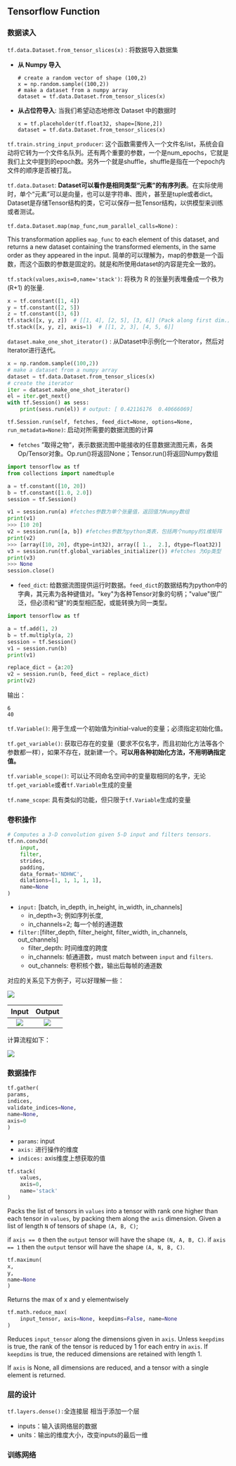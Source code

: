 ## Tensorflow Function



### 数据读入

`tf.data.Dataset.from_tensor_slices(x)` :  将数据导入数据集

- **从 Numpy 导入**

  ```shell
  # create a random vector of shape (100,2)
  x = np.random.sample((100,2))
  # make a dataset from a numpy array
  dataset = tf.data.Dataset.from_tensor_slices(x)
  ```

- **从占位符导入**: 当我们希望动态地修改 Dataset 中的数据时

  ```shell
  x = tf.placeholder(tf.float32, shape=[None,2])
  dataset = tf.data.Dataset.from_tensor_slices(x)
  ```



`tf.train.string_input_producer`: 这个函数需要传入一个文件名list，系统会自动将它转为一个文件名队列。还有两个重要的参数，一个是num_epochs，它就是我们上文中提到的epoch数。另外一个就是shuffle，shuffle是指在一个epoch内文件的顺序是否被打乱。



`tf.data.Dataset`: **Dataset可以看作是相同类型“元素”的有序列表**。在实际使用时，单个“元素”可以是向量，也可以是字符串、图片，甚至是tuple或者dict。Dataset是存储Tensor结构的类，它可以保存一批Tensor结构，以供模型来训练或者测试。



`tf.data.Dataset.map(map_func,num_parallel_calls=None)` : 

This transformation applies `map_func` to each element of this dataset, and returns a new dataset containing the transformed elements, in the same order as they appeared in the input. 简单的可以理解为，map的参数是一个函数，而这个函数的参数是固定的。就是和所使用dataset的内容是完全一致的。



`tf.stack(values,axis=0,name='stack')`: 将秩为 R 的张量列表堆叠成一个秩为 (R+1) 的张量.

```python
x = tf.constant([1, 4])
y = tf.constant([2, 5])
z = tf.constant([3, 6])
tf.stack([x, y, z])  # [[1, 4], [2, 5], [3, 6]] (Pack along first dim.)
tf.stack([x, y, z], axis=1)  # [[1, 2, 3], [4, 5, 6]]
```



`dataset.make_one_shot_iterator()` : 从Dataset中示例化一个Iterator，然后对Iterator进行迭代。

```python
x = np.random.sample((100,2))
# make a dataset from a numpy array
dataset = tf.data.Dataset.from_tensor_slices(x)
# create the iterator
iter = dataset.make_one_shot_iterator()
el = iter.get_next()
with tf.Session() as sess:
    print(sess.run(el)) # output: [ 0.42116176  0.40666069]
```







`tf.Session.run(self, fetches, feed_dict=None, options=None, run_metadata=None)`:  启动对所需要的数据流图的计算

- `fetches` ”取得之物“，表示数据流图中能接收的任意数据流图元素，各类Op/Tensor对象。Op.run()将返回None；Tensor.run()将返回Numpy数组

```python
import tensorflow as tf
from collections import namedtuple

a = tf.constant([10, 20])
b = tf.constant([1.0, 2.0])
session = tf.Session()

v1 = session.run(a) #fetches参数为单个张量值，返回值为Numpy数组
print(v1)
>>> [10 20]
v2 = session.run([a, b]) #fetches参数为python类表，包括两个numpy的1维矩阵
print(v2)
>>> [array([10, 20], dtype=int32), array([ 1.,  2.], dtype=float32)]
v3 = session.run(tf.global_variables_initializer()) #fetches 为Op类型
print(v3)
>>> None
session.close()
```

- `feed_dict`: 给数据流图提供运行时数据。`feed_dict`的数据结构为python中的字典，其元素为各种键值对。"key"为各种Tensor对象的句柄；"value"很广泛，但必须和“键”的类型相匹配，或能转换为同一类型。

```python
import tensorflow as tf

a = tf.add(1, 2)
b = tf.multiply(a, 2)
session = tf.Session()
v1 = session.run(b)
print(v1)

replace_dict = {a:20}
v2 = session.run(b, feed_dict = replace_dict)
print(v2)
```

输出：

```shell
6
40
```





`tf.Variable()`: 用于生成一个初始值为initial-value的变量；必须指定初始化值。

`tf.get_variable()`: 获取已存在的变量（要求不仅名字，而且初始化方法等各个参数都一样），如果不存在，就新建一个。**可以用各种初始化方法，不用明确指定值。**

`tf.variable_scope()`: 可以让不同命名空间中的变量取相同的名字，无论`tf.get_variable`或者`tf.Variable`生成的变量

`tf.name_scope`: 具有类似的功能，但只限于`tf.Variable`生成的变量



 ### 卷积操作



```python
# Computes a 3-D convolution given 5-D input and filters tensors.
tf.nn.conv3d(
    input,
    filter,
    strides,
    padding,
    data_format='NDHWC',
    dilations=[1, 1, 1, 1, 1],
    name=None
)
```

- `input:` [batch, in_depth, in_height, in_width, in_channels]
  - in_depth=3; 例如序列长度, 
  - in_channels=2; 每一个帧的通道数
- `filter:`[filter_depth, filter_height, filter_width, in_channels, out_channels]
  - filter_depth: 时间维度的跨度
  - in_channels: 帧通道数，must match between `input` and `filters`.
  - out_channels: 卷积核个数，输出后每帧的通道数

对应的关系见下方例子，可以好理解一些：

![](https://raw.githubusercontent.com/Mingy2018/Markdown-photoes/master/20200829174828.png)

|                            Input                             |                            Output                            |
| :----------------------------------------------------------: | :----------------------------------------------------------: |
| ![](https://raw.githubusercontent.com/Mingy2018/Markdown-photoes/master/20200829175941.png) | ![](https://raw.githubusercontent.com/Mingy2018/Markdown-photoes/master/20200829180136.png) |

计算流程如下：

![](https://raw.githubusercontent.com/Mingy2018/Markdown-photoes/master/20200829203320.png)

### 数据操作

```python
tf.gather(
params,
indices,
validate_indices=None,
name=None,
axis=0
)
```

- `params`: input
- `axis:` 进行操作的维度
- `indices:` axis维度上想获取的值



```python
tf.stack(
    values, 
    axis=0, 
    name='stack'
)
```

Packs the list of tensors in `values` into a tensor with rank one higher than each tensor in `values`, by packing them along the `axis` dimension. Given a list of length `N` of tensors of shape `(A, B, C)`;

if `axis == 0` then the `output` tensor will have the shape `(N, A, B, C)`. if `axis == 1` then the `output` tensor will have the shape `(A, N, B, C)`. 



```python
tf.maximun(
x,
y,
name=None
)
```

Returns the max of x and y elementwisely



```python
tf.math.reduce_max(
    input_tensor, axis=None, keepdims=False, name=None
)
```

Reduces `input_tensor` along the dimensions given in `axis`. Unless `keepdims` is true, the rank of the tensor is reduced by 1 for each entry in `axis`. If `keepdims` is true, the reduced dimensions are retained with length 1.

If `axis` is None, all dimensions are reduced, and a tensor with a single element is returned.



### 层的设计

`tf.layers.dense():`全连接层 相当于添加一个层

- inputs：输入该网络层的数据
- units：输出的维度大小，改变inputs的最后一维



###  训练网络

